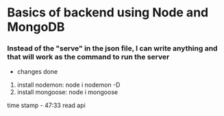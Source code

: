 # Basics of backend using Node and MongoDB

### Instead of the "serve" in the json file, I can write anything and that will work as the command to run the server

- changes done 
1. install nodemon: node i nodemon -D
2. install mongoose: node i mongoose

time stamp - 47:33 
read api
